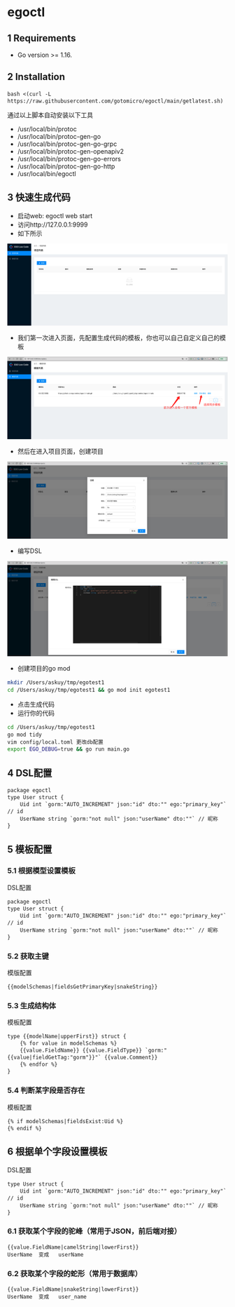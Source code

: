 # egoctl
## 1 Requirements
- Go version >= 1.16.

## 2 Installation
```
bash <(curl -L https://raw.githubusercontent.com/gotomicro/egoctl/main/getlatest.sh)
```
通过以上脚本自动安装以下工具
* /usr/local/bin/protoc
* /usr/local/bin/protoc-gen-go
* /usr/local/bin/protoc-gen-go-grpc
* /usr/local/bin/protoc-gen-openapiv2
* /usr/local/bin/protoc-gen-go-errors
* /usr/local/bin/protoc-gen-go-http
* /usr/local/bin/egoctl



## 3 快速生成代码
* 启动web: egoctl web start
* 访问http://127.0.0.1:9999
* 如下所示

![](./docs/images/lowcode-home.png)

* 我们第一次进入页面，先配置生成代码的模板，你也可以自己自定义自己的模板

![](./docs/images/lowcode-template.png)

* 然后在进入项目页面，创建项目

![](./docs/images/lowcode-projects.png)

* 编写DSL

![](./docs/images/lowcode-dsl.png)

* 创建项目的go mod
```bash
mkdir /Users/askuy/tmp/egotest1 
cd /Users/askuy/tmp/egotest1 && go mod init egotest1
```
* 点击生成代码
* 运行你的代码
```bash
cd /Users/askuy/tmp/egotest1
go mod tidy
vim config/local.toml 更改db配置
export EGO_DEBUG=true && go run main.go
```

## 4 DSL配置
```
package egoctl
type User struct {
	Uid int `gorm:"AUTO_INCREMENT" json:"id" dto:"" ego:"primary_key"`    // id
    UserName string `gorm:"not null" json:"userName" dto:""` // 昵称
}
```


## 5 模板配置
### 5.1 根据模型设置模板
DSL配置
```
package egoctl
type User struct {
	Uid int `gorm:"AUTO_INCREMENT" json:"id" dto:"" ego:"primary_key"`                      // id
    UserName string `gorm:"not null" json:"userName" dto:""` // 昵称
}
```
### 5.2 获取主键 
模版配置
```
{{modelSchemas|fieldsGetPrimaryKey|snakeString}}
```

### 5.3 生成结构体
模板配置
```
type {{modelName|upperFirst}} struct {
	{% for value in modelSchemas %}
	{{value.FieldName}} {{value.FieldType}} `gorm:"{{value|fieldGetTag:"gorm"}}"` {{value.Comment}}
	{% endfor %}
}
```

### 5.4 判断某字段是否存在
模板配置
```
{% if modelSchemas|fieldsExist:Uid %}
{% endif %}
```

## 6 根据单个字段设置模板
DSL配置
```
type User struct {
	Uid int `gorm:"AUTO_INCREMENT" json:"id" dto:"" ego:"primary_key"`                      // id
    UserName string `gorm:"not null" json:"userName" dto:""` // 昵称
}
```

### 6.1 获取某个字段的驼峰（常用于JSON，前后端对接）
```
{{value.FieldName|camelString|lowerFirst}}
UserName  变成   userName
```

### 6.2 获取某个字段的蛇形（常用于数据库）
```
{{value.FieldName|snakeString|lowerFirst}}
UserName  变成   user_name
```
